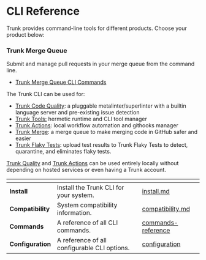 # CLI Reference

Trunk provides command-line tools for different products. Choose your product below:

### Trunk Merge Queue

Submit and manage pull requests in your merge queue from the command line.

* [Trunk Merge Queue CLI Commands](../../merge-queue/managing-merge-queue/command-line.md)

The Trunk CLI can be used for:

* [Trunk Code Quality](../../code-quality/code-quality.md): a pluggable metalinter/superlinter with a builtin language server and pre-existing issue detection
* [Trunk Tools:](getting-started/tools.md) hermetic runtime and CLI tool manager
* [Trunk Actions](getting-started/actions/): local workflow automation and githooks manager
* [Trunk Merge](../../merge-queue/merge-queue.md): a merge queue to make merging code in GitHub safer and easier
* [Trunk Flaky Tests](../../flaky-tests/overview.md): upload test results to Trunk Flaky Tests to detect, quarantine, and eliminates flaky tests.

[Trunk Quality](../../code-quality/code-quality.md) and [Trunk Actions](getting-started/actions/) can be used entirely locally without depending on hosted services or even having a Trunk account.

<table data-card-size="large" data-view="cards"><thead><tr><th></th><th></th><th data-hidden></th><th data-hidden data-card-target data-type="content-ref"></th></tr></thead><tbody><tr><td><strong>Install</strong></td><td>Install the Trunk CLI for your system.</td><td></td><td><a href="install.md">install.md</a></td></tr><tr><td><strong>Compatibility</strong></td><td>System compatibility information.</td><td></td><td><a href="compatibility.md">compatibility.md</a></td></tr><tr><td><strong>Commands</strong></td><td>A reference of all CLI commands.</td><td></td><td><a href="commands-reference/">commands-reference</a></td></tr><tr><td><strong>Configuration</strong></td><td>A reference of all configurable CLI options.</td><td></td><td><a href="configuration/">configuration</a></td></tr></tbody></table>
